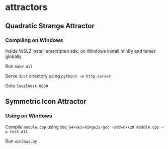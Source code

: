 # attractors
## Quadratic Strange Attractor
### Compiling on Windows
Inside WSL2 install emscripten sdk, on Windows install minify and terser globally

Run `make all`

Serve `dist` directory using `python3 -m http.server`

Goto `localhost:8000`

## Symmetric Icon Attractor
### Using on Windows
Compile `module.cpp` using `x86_64-w65-mingw32-gcc -std=c++20 module.cpp -o test.dll`

Run `windows.py`
